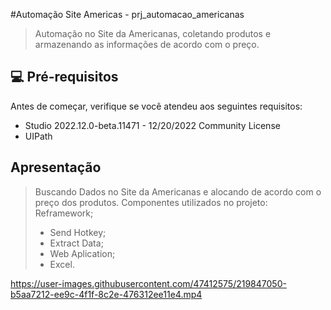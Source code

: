 #Automação Site Americas - prj_automacao_americanas

<!---Esses são exemplos. Veja https://shields.io para outras pessoas ou para personalizar este conjunto de escudos. Você pode querer incluir dependências, status do projeto e informações de licença aqui

![GitHub repo size](https://img.shields.io/github/repo-size/fellipeafonseca/README-template?style=for-the-badge)
![GitHub language count](https://img.shields.io/github/languages/count/fellipeafonseca/README-template?style=for-the-badge)
![GitHub forks](https://img.shields.io/github/forks/fellipeafonseca/README-template?style=for-the-badge)
![Bitbucket open issues](https://img.shields.io/bitbucket/issues/fellipeafonseca/README-template?style=for-the-badge)
![Bitbucket open pull requests](https://img.shields.io/bitbucket/pr-raw/fellipeafonseca/README-template?style=for-the-badge)--->


> Automação no Site da Americanas, coletando produtos e armazenando as informações de acordo com o preço.


## 💻 Pré-requisitos

Antes de começar, verifique se você atendeu aos seguintes requisitos:
<!---Estes são apenas requisitos de exemplo. Adicionar, duplicar ou remover conforme necessário--->

* Studio 2022.12.0-beta.11471 - 12/20/2022 Community License
* UIPath


## Apresentação

> Buscando Dados no Site da Americanas e alocando de acordo com o preço dos produtos.
> Componentes utilizados no projeto:
>  Reframework;
> - Send Hotkey;
> - Extract Data;
> - Web Aplication;
> - Excel.


https://user-images.githubusercontent.com/47412575/219847050-b5aa7212-ee9c-4f1f-8c2e-476312ee11e4.mp4

<!---

## Seja um dos contribuidores<br>
--->




